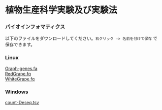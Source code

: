 # 植物生産科学実験及び実験法
### バイオインフォマティクス

以下のファイルをダウンロードしてください。`右クリック -> 名前を付けて保存` で保存できます。

### Linux
[Graph-genes.fa](https://github.com/pomology-ku/lecture/raw/main/data/annot-agrigo/Grape-genes.fa)  
[RedGrape.fq](https://github.com/pomology-ku/lecture/raw/main/data/annot-agrigo/RedGrape.fq)  
[WhiteGrape.fq](https://github.com/pomology-ku/lecture/raw/main/data/annot-agrigo/WhiteGrape.fq)  

### Windows
[count-Deseq.tsv](https://github.com/pomology-ku/lecture/blob/main/data/annot-agrigo/count-Deseq.tsv)  
